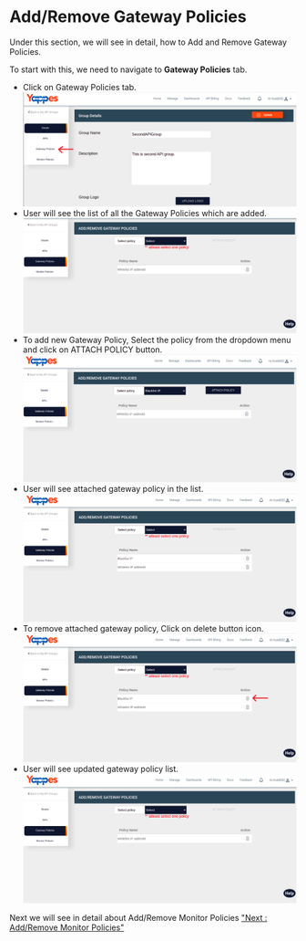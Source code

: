 Add/Remove Gateway Policies
===========================

Under this section, we will see in detail, how to Add and Remove Gateway
Policies.

To start with this, we need to navigate to **Gateway Policies** tab.

-   Click on Gateway Policies tab.
    ![](../images/dashboard/api-groups/gateway_policies_001.png)
-   User will see the list of all the Gateway Policies which are added.
    ![](../images/dashboard/api-groups/add_gateway_policies_001.png)
-   To add new Gateway Policy, Select the policy from the dropdown menu
    and click on ATTACH POLICY button.
    ![](../images/dashboard/api-groups/add_gateway_policies_002.png)    
-   User will see attached gateway policy in the list.
    ![](../images/dashboard/api-groups/add_gateway_policies_003.png)
-   To remove attached gateway policy, Click on delete button icon.
    ![](../images/dashboard/api-groups/remove_gateway_policies_001.png)
-   User will see updated gateway policy list.
    ![](../images/dashboard/api-groups/remove_gateway_policies_002.png)

Next we will see in detail about Add/Remove Monitor Policies ["Next :
Add/Remove Monitor Policies"](add_remove_monitor_policy.md)
